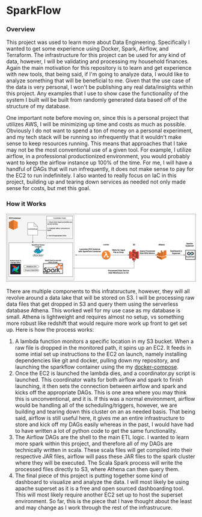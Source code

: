 # SparkFlow


### Overview
This project was used to learn more about Data Engineering.  Specifically I wanted to get some experience using Docker, Spark, Airflow, and Terraform.  The infrastructure for this project can be used for any kind of data, however, I will be validating and processing my household finances.  Again the main motivation for this repository is to learn and get experience with new tools, that being said, if I'm going to analyze data, I would like to analyze something that will be beneficial to me.  Given that the use case of the data is very personal, I won't be publishing any real data/insights within this project.  Any examples that I use to show case the functionality of the system I built will be built from randomly generated data based off of the structure of my database.

One important note before moving on, since this is a personal project that utilizes AWS, I will be minimizing up time and costs as much as possible.  Obviously I do not want to spend a ton of money on a personal experiment, and my tech stack will be running so infrequently that it wouldn't make sense to keep resources running.  This means that approaches that I take may not be the most conventional use of a given tool.  For example, I utilize airflow, in a professional productionized environment, you would probably want to keep the airflow instance up 100% of the time.  For me, I will have a handful of DAGs that will run infrequently, it does not make sense to pay for the EC2 to run indefinitely.  I also wanted to really focus on IaC in this project, building up and tearing down services as needed not only made sense for costs, but met this goal.

### How it Works
![alt text](png/infrastructure.png)

There are multiple components to this infratsructure, however, they will all revolve around a data lake that will be stored on S3. I will be processing raw data files that get dropped in S3 and query them using the serverless database Athena.  This worked well for my use case as my database is small.  Athena is lightweight and requires almost no setup, vs something more robust like redshift that would require more work up front to get set up.  Here is how the process works:

1. A lambda function monitors a specific location in my S3 bucket.  When a raw file is dropped in the monitored path, it spins up an EC2.  It feeds in some intial set up instructions to the EC2 on launch, namely installing dependencies like git and docker, pulling down my repository, and launching the sparkflow container using the my [docker-compose](/sparkflow/docker-compose.yml).
2. Once the EC2 is launched the lambda dies, and a coordinator.py script is launched.  This coordinator waits for both airflow and spark to finish launching, it then sets the connection between airflow and spark and kicks off the appropriate DAGs.  This is one area where you may think this is unconventional, and it is.  If this was a normal environment, airflow would be handling all of the scheduling/triggers, however, we are building and tearing down this cluster on an as needed basis.  That being said, airflow is still useful here, it gives me an entire infrastructure to store and kick off my DAGs easily whereas in the past, I would have had to have written a lot of python code to get the same functionality.
3. The Airflow DAGs are the shell to the main ETL logic.  I wanted to learn more spark within this project, and therefore all of my DAGs are technically written in scala.  These scala files will get compiled into their respective JAR files, airflow will pass these JAR files to the spark cluster where they will be executed.  The Scala Spark process will write the processed files directly to S3, where Athena can then query them.
4. The final piece of this project is putting together some kind of dashboard to visualize and analyze the data.  I will most likely be using apache superset as it is a free and open sourced dashboarding tool.  This will most likely require another EC2 set up to host the superset environment.  So far, this is the piece that I have thought about the least and may change as I work through the rest of the infrastrucure.
